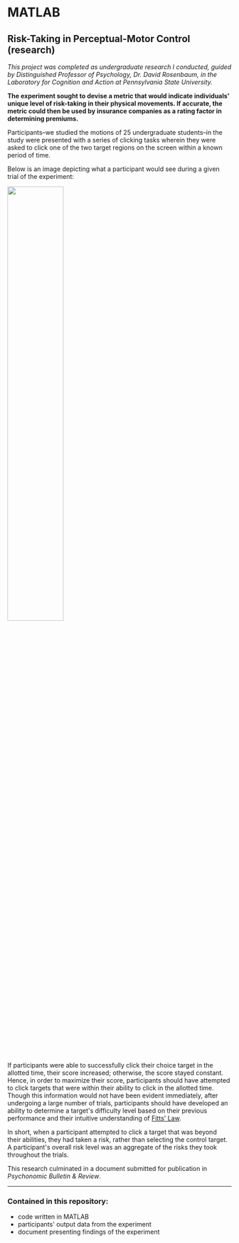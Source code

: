 # MATLAB
## Risk-Taking in Perceptual-Motor Control (research)

*This project was completed as undergraduate research I conducted, guided by Distinguished Professor of Psychology, Dr. David Rosenbaum, in the Laboratory for Cognition and Action at Pennsylvania State University.*

**The experiment sought to devise a metric that would indicate individuals' unique level of risk-taking in their physical movements. If accurate, the metric could then be used by insurance companies as a rating factor in determining premiums.**

Participants–we studied the motions of 25 undergraduate students–in the study were presented with a series of clicking tasks wherein they were asked to click one of the two target regions on the screen within a known period of time. 

Below is an image depicting what a participant would see during a given trial of the experiment:

<img src="https://github.com/JosephKnittel/MATLAB/blob/main/Images/screen.png" width="50%">

If participants were able to successfully click their choice target in the allotted time, their score increased; otherwise, the score stayed constant. Hence, in order to maximize their score, participants should have attempted to click targets that were within their ability to click in the allotted time. Though this information would not have been evident immediately, after undergoing a large number of trials, participants should have developed an ability to determine a target's difficulty level based on their previous performance and their intuitive understanding of [Fitts' Law](https://en.wikipedia.org/wiki/Fitts%27s_law). 

In short, when a participant attempted to click a target that was beyond their abilities, they had taken a risk, rather than selecting the control target. A participant's overall risk level was an aggregate of the risks they took throughout the trials.

This research culminated in a document submitted for publication in *Psychonomic Bulletin & Review*.

<hr>

### Contained in this repository:

- code written in MATLAB 
- participants' output data from the experiment
- document presenting findings of the experiment
